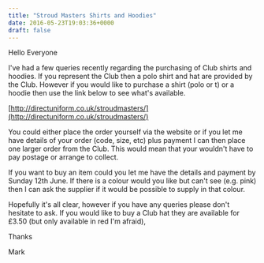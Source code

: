 ```yaml
---
title: "Stroud Masters Shirts and Hoodies"
date: 2016-05-23T19:03:36+0000
draft: false
---
```

Hello Everyone

I've had a few queries recently regarding the purchasing of Club shirts and hoodies. If you represent the Club then a polo shirt and hat are provided by the Club. However if you would like to purchase a shirt (polo or t) or a hoodie then use the link below to see what's available.

[http://directuniform.co.uk/stroudmasters/](http://directuniform.co.uk/stroudmasters/)

You could either place the order yourself via the website or if you let me have details of your order (code, size, etc) plus payment I can then place one larger order from the Club. This would mean that your wouldn't have to pay postage or arrange to collect.

If you want to buy an item could you let me have the details and payment by Sunday 12th June. If there is a colour would you like but can't see (e.g. pink) then I can ask the supplier if it would be possible to supply in that colour.

Hopefully it's all clear, however if you have any queries please don't hesitate to ask. If you would like to buy a Club hat they are available for £3.50 (but only available in red I'm afraid),

Thanks

Mark


